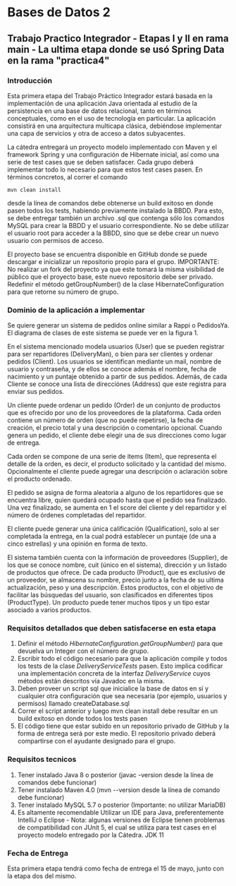 # Bases de Datos 2

## Trabajo Practico Integrador - Etapas I y II en rama main  - La ultima etapa donde se usó Spring Data en la rama "practica4"

### Introducción

Esta primera etapa del Trabajo Práctico Integrador estará basada en la implementación de una aplicación Java orientada al estudio de la persistencia en una base de datos relacional, tanto en términos conceptuales, como en el uso de tecnología en particular. La aplicación consistirá en una arquitectura multicapa clásica, debiéndose implementar una capa de servicios y otra de acceso a datos subyacentes.

La cátedra entregará un proyecto modelo implementado con Maven y el framework Spring y una configuración de Hibernate inicial, así como una serie de test cases que se deben satisfacer. Cada grupo deberá implementar todo lo necesario para que estos test cases pasen. En términos concretos, al correr el comando

`mvn clean install`

desde la línea de comandos debe obtenerse un build exitoso en donde pasen todos los tests, habiendo previamente instalado la BBDD. Para esto, se debe entregar también un archivo .sql que contenga sólo los comandos MySQL para crear la BBDD y el usuario correspondiente. No se debe utilizar el usuario root para acceder a la BBDD, sino que se debe crear un nuevo usuario con permisos de acceso.

El proyecto base se encuentra disponible en GitHub donde se puede descargar e inicializar un repositorio propio para el grupo.
IMPORTANTE:
No realizar un fork del proyecto ya que este tomará la misma visibilidad de público que el proyecto base, este nuevo repositorio debe ser privado.
Redefinir el método getGroupNumber() de la clase HibernateConfiguration para que retorne su número de grupo.

### Dominio de la aplicación a implementar

Se quiere generar un sistema de pedidos online similar a Rappi o PedidosYa. El diagrama de clases de este sistema se puede ver en la figura 1.

En el sistema mencionado modela usuarios (User) que se pueden registrar para ser repartidores (DeliveryMan), o bien para ser clientes y ordenar pedidos (Client). Los usuarios se identifican mediante un mail, nombre de usuario y contraseña, y de ellos se conoce además el nombre, fecha de nacimiento y un puntaje obtenido a partir de sus pedidos. Además, de cada Cliente se conoce una lista de direcciónes (Address) que este registra para enviar sus pedidos.

Un cliente puede ordenar un pedido (Order) de un conjunto de productos que es ofrecido por uno de los proveedores de la plataforma. Cada orden contiene un número de orden (que no puede repetirse), la fecha de creación, el precio total y una descripción o comentario opcional. Cuando genera un pedido, el cliente debe elegir una de sus direcciones como lugar de entrega.

Cada orden se compone de una serie de items (Item), que representa el detalle de la orden, es decir, el producto solicitado y la cantidad del mismo. Opcionalmente el cliente puede agregar una descripción o aclaración sobre el producto ordenado.

El pedido se asigna de forma aleatoria a alguno de los repartidores que se encuentra libre, quien quedará ocupado hasta que el pedido sea finalizado. Una vez finalizado, se aumenta en 1 el score del cliente y del repartidor y el número de órdenes completadas del repartidor.

El cliente puede generar una única calificación (Qualification), solo al ser completada la entrega, en la cual podrá establecer un puntaje (de una a cinco estrellas) y una opinión en forma de texto.

El sistema también cuenta con la información de proveedores (Supplier), de los que se conoce nombre, cuit (único en el sistema), dirección y un listado de productos que ofrece. De cada producto (Product), que es exclusivo de un proveedor, se almacena su nombre, precio junto a la fecha de su ultima actualización, peso y  una descripción. Estos productos, con el objetivo de facilitar las búsquedas del usuario, son clasificados en diferentes tipos (ProductType). Un producto puede tener muchos tipos y un tipo estar asociado a varios productos.

### Requisitos detallados que deben satisfacerse en esta etapa

1. Definir el método _HibernateConfiguration.getGroupNumber()_ para que devuelva un Integer con el número de grupo. 
2. Escribir todo el código necesario para que la aplicación compile y todos los tests de la clase _DeliveryServiceTests_ pasen. Esto implica codificar una implementación concreta de la interfaz _DeliveryService_ cuyos métodos están descritos vía Javadoc en la misma. 
3. Deben proveer un script sql que inicialice la base de datos en sí y cualquier otra configuración que sea necesaria (por ejemplo, usuarios y permisos) llamado createDatabase.sql 
4. Correr el script anterior y luego mvn clean install debe resultar en un build exitoso en donde todos los tests pasen 
5. El código tiene que estar subido en un repositorio privado de GitHub y la forma de entrega será por este medio. El repositorio privado deberá compartirse con el ayudante designado para el grupo.

### Requisitos tecnicos

1. Tener instalado Java 8 o posterior (javac -version desde la línea de comandos debe funcionar)
2. Tener instalado Maven 4.0 (mvn --version desde la línea de comando debe funcionar)
3. Tener instalado MySQL 5.7 o posterior (Importante: no utilizar MariaDB)
4. Es altamente recomendable Utilizar un IDE para Java, preferentemente IntelliJ o Eclipse - Nota: algunas versiones de Eclipse tienen problemas de compatibilidad con JUnit 5, el cual se utiliza para test cases en el proyecto modelo entregado por la Cátedra. JDK 11

### Fecha de Entrega

Esta primera etapa tendrá como fecha de entrega el 15 de mayo, junto con la etapa dos del mismo.
